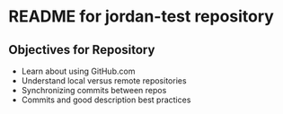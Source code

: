 # README for jordan-test repository
## Objectives for Repository

* Learn about using GitHub.com
* Understand local versus remote repositories
* Synchronizing commits between repos
* Commits and good description best practices
